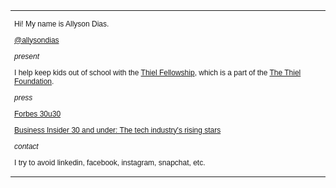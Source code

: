 <html>

<head>
<title>Allyson Dias</title>
</head>

<body>
  <table> 
  <tr>
  <td style="width: 600px; font-size:12px; font-family: sans-serif;">
  
  <p>Hi! My name is Allyson Dias.
  <p><a href="https://twitter.com/allysondias">@allysondias</a></p></p>
  <p<br></p>
  <p><i>present</i><p>
  <p>I help keep kids out of school with the
	<a href="www.thielfellowship.com">Thiel Fellowship</a>, which is a part of the <a href="www.thielfoundation.com">The Thiel Foundation</a>. </p>

<p><i>press</i></p>
<p><a href="https://www.forbes.com/forbes/welcome/?toURL=https%3A//www.forbes.com/pictures/59fd01934bbe6f37dda1bbee/allyson-dias-28/&refURL=https%3A//www.google.com/&referrer=https%3A//www.google.com/">Forbes 30u30</a>
<p<br></p></p>
<p><a href="http://www.businessinsider.com/30-and-under-tech-industry-rising-stars-2018-5">Business Insider 30 and under: The tech industry's rising stars</a></p>


<p><i>contact</i><p>
<p>I try to avoid linkedin, facebook, instagram, snapchat, etc.</p>			
	
					
			
					

</body>
